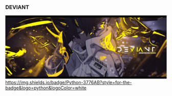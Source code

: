 ### DEVIANT 
![alt tag](Deviant.png "Баннер")
https://img.shields.io/badge/Python-3776AB?style=for-the-badge&logo=python&logoColor=white
